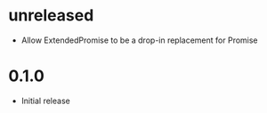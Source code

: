 # unreleased
* Allow ExtendedPromise to be a drop-in replacement for Promise

# 0.1.0
* Initial release

